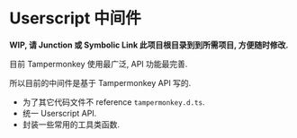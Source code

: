 # Userscript 中间件

**WIP, 请 Junction 或 Symbolic Link 此项目根目录到到所需项目, 方便随时修改.**

目前 Tampermonkey 使用最广泛, API 功能最完善.

所以目前的中间件是基于 Tampermonkey API 写的.

- 为了其它代码文件不 reference `tampermonkey.d.ts`.
- 统一 Userscript API.
- 封装一些常用的工具类函数.
